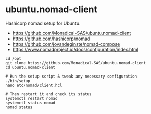 # ubuntu.nomad-client

Hashicorp nomad setup for Ubuntu.

- https://github.com/Monadical-SAS/ubuntu.nomad-client
- https://github.com/hashicorp/nomad
- https://github.com/jovandeginste/nomad-compose
- https://www.nomadproject.io/docs/configuration/index.html

```fish
cd /opt
git clone https://github.com/Monadical-SAS/ubuntu.nomad-client
cd ubuntu.nomad-client

# Run the setup script & tweak any necessary configuration
./bin/setup
nano etc/nomad/client.hcl

# Then restart it and check its status
systemctl restart nomad
systemctl status nomad
nomad status
```
